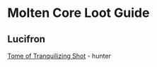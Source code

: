 
<html>
    <head>
        <script>const whTooltips = {colorLinks: true, iconizeLinks: true, renameLinks: true};</script>
        <script src="https://wow.zamimg.com/widgets/power.js"></script>
    </head>
    <body>
        <h1>Molten Core Loot Guide</h1>
        <h2>Lucifron</h2>
        <p><a href="https://classic.wowhead.com/item=16665/tome-of-tranquilizing-shot">Tome of Tranquilizing Shot</a> - hunter</p>
    </body>
</html>